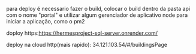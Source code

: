 para deploy é necessario fazer o build, colocar o build dentro da pasta api com o nome "portal" e utilizar algum gerenciador de aplicativo node para iniciar a aplicação, como o pm2

doploy https:https://hermesproject-sql-server.onrender.com/

deploy na cloud http(mais rapido): 34.121.103.54/#/buildingsPage


